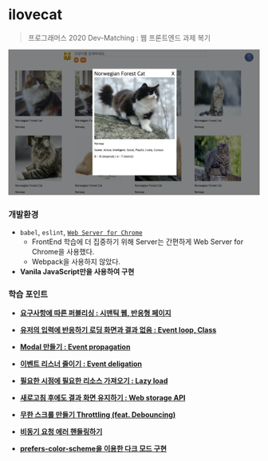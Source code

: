 # ilovecat
>  프로그래머스 2020 Dev-Matching : 웹 프론트엔드 과제 복기

![](./ilovecat.jpg)



### 개발환경

- `babel`, `eslint`, [`Web Server for Chrome`](https://chrome.google.com/webstore/detail/web-server-for-chrome/ofhbbkphhbklhfoeikjpcbhemlocgigb)
  - FrontEnd 학습에 더 집중하기 위해 Server는 간편하게 Web Server for Chrome을 사용했다.
  - Webpack을 사용하지 않았다.
- **Vanila JavaScript만을 사용하여 구현**



### 학습 포인트

- [**요구사항에 따른 퍼블리싱 : 시맨틱 웹, 반응형 페이지**](https://velog.io/@hyeon930/요구사항에-따른-퍼블리싱-시맨틱-웹-반응형-페이지)
- [**유저의 입력에 반응하기 로딩 화면과 결과 없음 : Event loop, Class**](https://velog.io/@hyeon930/유저의-입력에-반응하기-로딩-화면과-결과-없음-Event-loop-Class)
- [**Modal 만들기 : Event propagation**](https://velog.io/@hyeon930/Modal-만들기-Event-propagation)
- [**이벤트 리스너 줄이기 : Event deligation**](https://velog.io/@hyeon930/이벤트-리스너-줄이기-Event-deligation)
- [**필요한 시점에 필요한 리소스 가져오기 : Lazy load**](https://velog.io/@hyeon930/필요한-시점에-필요한-리소스-가져오기-Lazy-loading)

- [**새로고침 후에도 결과 화면 유지하기 : Web storage API**](https://velog.io/@hyeon930/새로고침-후에도-결과-화면-유지하기-Web-Storage-API)
- [**무한 스크롤 만들기 Throttling (feat. Debouncing)**]()
- [**비동기 요청 에러 핸들링하기**]()
- [**prefers-color-scheme을 이용한 다크 모드 구현**]()
